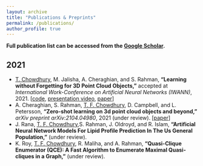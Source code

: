 ```yaml
---
layout: archive
title: "Publications & Preprints"
permalink: /publications/
author_profile: true
---
```


**Full publication list can be accessed from the [Google Scholar](https://scholar.google.com/citations?user=Jwefna0AAAAJ&hl=en&authuser=1).**
## 2021
<!-- {% if author.googlescholar %}
  You can also find my articles on <u><a href="{{author.googlescholar}}">my Google Scholar profile</a>.</u>
{% endif %}

{% include base_path %}

{% for post in site.publications reversed %}
  {% include archive-single.html %}
{% endfor %} -->
* <ins>T. Chowdhury</ins>, M. Jalisha, A. Cheraghian, and S. Rahman, **“Learning without Forgetting for 3D Point Cloud Objects,”** accepted at _International Work-Conference on Artificial Neural Networks (IWANN)_, 2021. [[code](https://github.com/townim-faisal/lwf-3D), [presentation video](http://iwann.ugr.es/virtuals2021/IWANN2021_073.mp4), [paper](https://arxiv.org/abs/2106.14275)]
* A. Cheraghian, S. Rahman, <ins>T. F. Chowdhury</ins>, D. Campbell, and L. Petersson, **“Zero-shot learning on 3d point cloud objects and beyond,”** _arXiv preprint arXiv:2104.04980_, 2021 (under review). [[paper](https://arxiv.org/abs/2104.04980)] 
* J. Rana, <ins>T. F. Chowdhury</ins>,S. Rahman, J. Oldroyd, and R. Islam, **“Artificial Neural Network Models For Lipid Profile Prediction In The Us General Population,”** (under review).
* K. Roy, <ins>T. F. Chowdhury</ins>, R. Maliha, and A. Rahman, **“Quasi-Clique Enumerator (QCE): A Fast Algorithm to Enumerate Maximal Quasi-cliques in a Graph,”** (under review).
